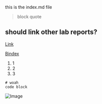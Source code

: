 this is the index.md file

>block
>quote

## should link other lab reports?

[Link](https://en.wikipedia.org/wiki/Link)

[Bindex](https://davidluzfontes.github.io/cse15l-lab-reports/bindex.html)


1. 1
2. 2
3. 3

```
# woah
code block
```

![Image](https://upload.wikimedia.org/wikipedia/commons/thumb/b/b6/Image_created_with_a_mobile_phone.png/1200px-Image_created_with_a_mobile_phone.png)
